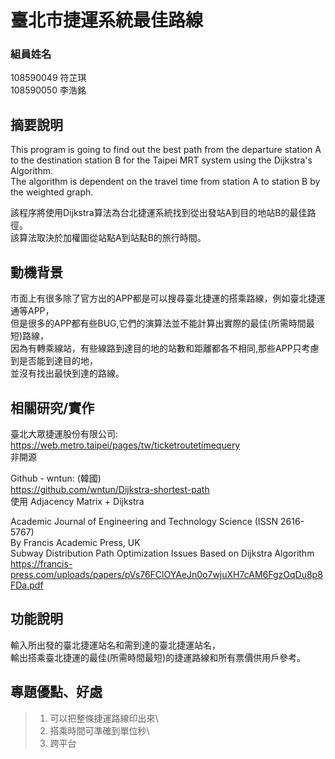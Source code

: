 # 臺北市捷運系統最佳路線

### 組員姓名
108590049 符芷琪 \
108590050 李浩銘

## 摘要說明
This program is going to find out the best path from the departure station A to the destination station B for the Taipei MRT system using the Dijkstra's Algorithm. \
The algorithm is dependent on the travel time from station A to station B by the weighted graph.

該程序將使用Dijkstra算法為台北捷運系統找到從出發站A到目的地站B的最佳路徑。 \
該算法取決於加權圖從站點A到站點B的旅行時間。


## 動機背景
市面上有很多除了官方出的APP都是可以搜尋臺北捷運的搭乘路線，例如臺北捷運通等APP，\
但是很多的APP都有些BUG,它們的演算法並不能計算出實際的最佳(所需時間最短)路線，\
因為有轉乘線站，有些線路到達目的地的站數和距離都各不相同,那些APP只考慮到是否能到達目的地，\
並沒有找出最快到達的路線。


## 相關研究/實作
臺北大眾捷運股份有限公司:\
https://web.metro.taipei/pages/tw/ticketroutetimequery \
非開源

Github - wntun: (韓國) \
https://github.com/wntun/Dijkstra-shortest-path \
使用 Adjacency Matrix + Dijkstra

Academic Journal of Engineering and Technology Science (ISSN 2616-5767) \
By Francis Academic Press, UK \
Subway Distribution Path Optimization Issues Based on Dijkstra Algorithm \
https://francis-press.com/uploads/papers/pVs76FClOYAeJn0o7wjuXH7cAM6FgzOqDu8p8FDa.pdf


## 功能說明
輸入所出發的臺北捷運站名和需到達的臺北捷運站名，\
輸出搭乘臺北捷運的最佳(所需時間最短)的捷運路線和所有票價供用戶參考。

## 專題優點、好處
>1. 可以把整條捷運路線印出來\
>2. 搭乘時間可準確到單位秒\
>3. 跨平台
